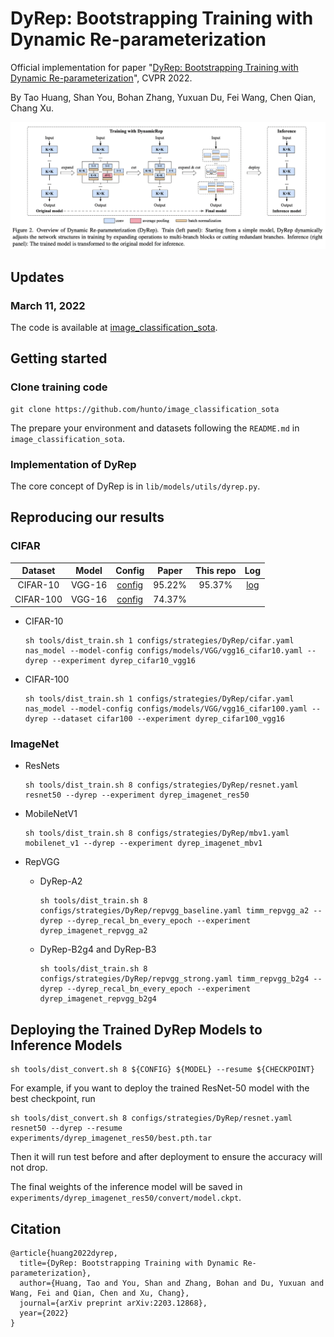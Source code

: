 # DyRep: Bootstrapping Training with Dynamic Re-parameterization 
Official implementation for paper "[DyRep: Bootstrapping Training with Dynamic Re-parameterization](https://arxiv.org/abs/2203.12868)", CVPR 2022.

By Tao Huang, Shan You, Bohan Zhang, Yuxuan Du, Fei Wang, Chen Qian, Chang Xu.

<p align='center'>
<img src='./assests/DyRep_framework.png' alt='DyRep Framework' width='1000px'>
</p>

## Updates  

### March 11, 2022  
The code is available at [image_classification_sota](https://github.com/hunto/image_classification_sota).

## Getting started  
### Clone training code  
```
git clone https://github.com/hunto/image_classification_sota
```

The prepare your environment and datasets following the `README.md` in `image_classification_sota`.

### Implementation of DyRep  
The core concept of DyRep is in `lib/models/utils/dyrep.py`.

## Reproducing our results  
### CIFAR  

|Dataset|Model|Config|Paper|This repo|Log|
|:--:|:--:|:--:|:--:|:--:|:--:|
|CIFAR-10|VGG-16|[config](https://github.com/hunto/image_classification_sota/blob/main/configs/strategies/DyRep/cifar.yaml)|95.22%|95.37%|[log](https://github.com/hunto/DyRep/releases/download/v1.0.0/dyrep_cifar10_vgg16.txt)|
|CIFAR-100|VGG-16|[config](https://github.com/hunto/image_classification_sota/blob/main/configs/strategies/DyRep/cifar.yaml)|74.37%|||

* CIFAR-10
    ```
    sh tools/dist_train.sh 1 configs/strategies/DyRep/cifar.yaml nas_model --model-config configs/models/VGG/vgg16_cifar10.yaml --dyrep --experiment dyrep_cifar10_vgg16
    ```
* CIFAR-100
    ```
    sh tools/dist_train.sh 1 configs/strategies/DyRep/cifar.yaml nas_model --model-config configs/models/VGG/vgg16_cifar100.yaml --dyrep --dataset cifar100 --experiment dyrep_cifar100_vgg16
    ```

### ImageNet  
* ResNets  
    ```
    sh tools/dist_train.sh 8 configs/strategies/DyRep/resnet.yaml resnet50 --dyrep --experiment dyrep_imagenet_res50
    ```

* MobileNetV1
    ```
    sh tools/dist_train.sh 8 configs/strategies/DyRep/mbv1.yaml mobilenet_v1 --dyrep --experiment dyrep_imagenet_mbv1
    ```

* RepVGG
    * DyRep-A2
        ```
        sh tools/dist_train.sh 8 configs/strategies/DyRep/repvgg_baseline.yaml timm_repvgg_a2 --dyrep --dyrep_recal_bn_every_epoch --experiment dyrep_imagenet_repvgg_a2
        ```
    * DyRep-B2g4 and DyRep-B3
        ```
        sh tools/dist_train.sh 8 configs/strategies/DyRep/repvgg_strong.yaml timm_repvgg_b2g4 --dyrep --dyrep_recal_bn_every_epoch --experiment dyrep_imagenet_repvgg_b2g4
        ```

## Deploying the Trained DyRep Models to Inference Models  
```
sh tools/dist_convert.sh 8 ${CONFIG} ${MODEL} --resume ${CHECKPOINT}
```

For example, if you want to deploy the trained ResNet-50 model with the best checkpoint, run  
```
sh tools/dist_convert.sh 8 configs/strategies/DyRep/resnet.yaml resnet50 --dyrep --resume experiments/dyrep_imagenet_res50/best.pth.tar
```

Then it will run test before and after deployment to ensure the accuracy will not drop.

The final weights of the inference model will be saved in `experiments/dyrep_imagenet_res50/convert/model.ckpt`.

## Citation  
```
@article{huang2022dyrep,
  title={DyRep: Bootstrapping Training with Dynamic Re-parameterization},
  author={Huang, Tao and You, Shan and Zhang, Bohan and Du, Yuxuan and Wang, Fei and Qian, Chen and Xu, Chang},
  journal={arXiv preprint arXiv:2203.12868},
  year={2022}
}
```
